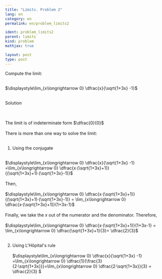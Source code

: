 ```yaml
---
title: "Límits. Problem 2"
lang: en
category: en
permalink: en/problem_limits2

ident: problem_limits2
parent: limits
kind: problem
mathjax: true

layout: post
type: post
---
```


<div>
Compute the limit: <br><br>

$\displaystyle\lim_{x\longrightarrow 0} \dfrac{x}{\sqrt{1+3x} -1}$<br><br>

<div class="bcblue boxdissap">
Solution
</div><br><br>

<div class="dissap">

The limit is of indeterminate form $\dfrac{0}{0}$ <br><br>
There is more than one way to solve the limit:<br><br>

1. Using the conjugate <br><br>


$\displaystyle\lim_{x\longrightarrow 0} \dfrac{x}{\sqrt{1+3x} -1} =\lim_{x\longrightarrow 0} \dfrac{x·(\sqrt{1+3x}+1)}{(\sqrt{1+3x}+1)·(\sqrt{1+3x}-1)}$<br><br>
Then, <br><br>
$\displaystyle\lim_{x\longrightarrow 0} \dfrac{x·(\sqrt{1+3x}+1)}{(\sqrt{1+3x}+1)·(\sqrt{1+3x}-1)} = \lim_{x\longrightarrow 0} \dfrac{x·(\sqrt{1+3x}+1)}{1+3x-1}$<br><br>
Finally, we take the $x$ out of the numerator and the denominator. Therefore, <br><br>
$\displaystyle\lim_{x\longrightarrow 0} \dfrac{x·(\sqrt{1+3x}+1)}{1+3x-1} = \lim_{x\longrightarrow 0} \dfrac{\sqrt{1+3x}+1}{3}= \dfrac{2}{3}$<br><br>
  
  
2. Using L'Hôpital's rule<br><br>
 $\displaystyle\lim_{x\longrightarrow 0} \dfrac{x}{\sqrt{1+3x} -1} =\lim_{x\longrightarrow 0} \dfrac{1}{\frac{3}{2·\sqrt{1+3x}}}=\lim_{x\longrightarrow 0} \dfrac{2·\sqrt{1+3x}}{3} = \dfrac{2}{3} $<br><br>

</div>
